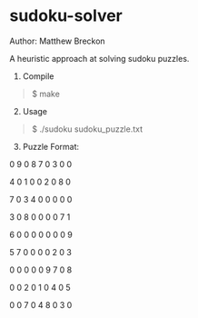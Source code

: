 # sudoku-solver

Author: Matthew Breckon

A heuristic approach at solving sudoku puzzles.

1. Compile
> $ make

2. Usage
> $ ./sudoku sudoku_puzzle.txt

3. Puzzle Format:

  0 9 0 8 7 0 3 0 0 
  
  4 0 1 0 0 2 0 8 0 
  
  7 0 3 4 0 0 0 0 0 
  
  3 0 8 0 0 0 0 7 1 
  
  6 0 0 0 0 0 0 0 9
  
  5 7 0 0 0 0 2 0 3 
  
  0 0 0 0 0 9 7 0 8 
  
  0 0 2 0 1 0 4 0 5
  
  0 0 7 0 4 8 0 3 0
